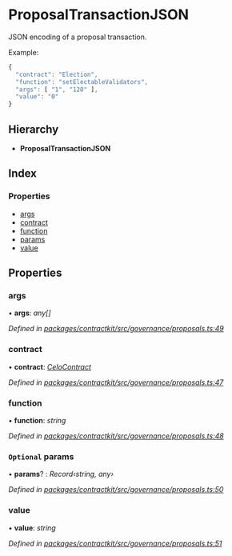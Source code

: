 # ProposalTransactionJSON

JSON encoding of a proposal transaction.

Example:

```javascript
{
  "contract": "Election",
  "function": "setElectableValidators",
  "args": [ "1", "120" ],
  "value": "0"
}
```

## Hierarchy

* **ProposalTransactionJSON**

## Index

### Properties

* [args](_governance_proposals_.proposaltransactionjson.md#args)
* [contract](_governance_proposals_.proposaltransactionjson.md#contract)
* [function](_governance_proposals_.proposaltransactionjson.md#function)
* [params](_governance_proposals_.proposaltransactionjson.md#optional-params)
* [value](_governance_proposals_.proposaltransactionjson.md#value)

## Properties

### args

• **args**: _any\[\]_

_Defined in_ [_packages/contractkit/src/governance/proposals.ts:49_](https://github.com/celo-org/celo-monorepo/blob/master/packages/contractkit/src/governance/proposals.ts#L49)

### contract

• **contract**: [_CeloContract_](../enums/_base_.celocontract.md)

_Defined in_ [_packages/contractkit/src/governance/proposals.ts:47_](https://github.com/celo-org/celo-monorepo/blob/master/packages/contractkit/src/governance/proposals.ts#L47)

### function

• **function**: _string_

_Defined in_ [_packages/contractkit/src/governance/proposals.ts:48_](https://github.com/celo-org/celo-monorepo/blob/master/packages/contractkit/src/governance/proposals.ts#L48)

### `Optional` params

• **params**? : _Record‹string, any›_

_Defined in_ [_packages/contractkit/src/governance/proposals.ts:50_](https://github.com/celo-org/celo-monorepo/blob/master/packages/contractkit/src/governance/proposals.ts#L50)

### value

• **value**: _string_

_Defined in_ [_packages/contractkit/src/governance/proposals.ts:51_](https://github.com/celo-org/celo-monorepo/blob/master/packages/contractkit/src/governance/proposals.ts#L51)

